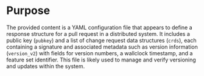 # Purpose
The provided content is a YAML configuration file that appears to define a response structure for a pull request in a distributed system. It includes a public key (`pubkey`) and a list of change request data structures (`crds`), each containing a signature and associated metadata such as version information (`version_v2`) with fields for version numbers, a wallclock timestamp, and a feature set identifier. This file is likely used to manage and verify versioning and updates within the system.

